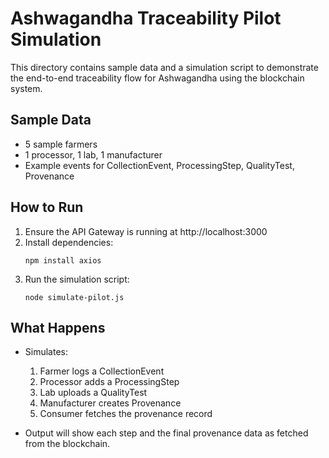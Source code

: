 # Ashwagandha Traceability Pilot Simulation

This directory contains sample data and a simulation script to demonstrate the end-to-end traceability flow for Ashwagandha using the blockchain system.

## Sample Data
- 5 sample farmers
- 1 processor, 1 lab, 1 manufacturer
- Example events for CollectionEvent, ProcessingStep, QualityTest, Provenance

## How to Run
1. Ensure the API Gateway is running at http://localhost:3000
2. Install dependencies:
   ```
   npm install axios
   ```
3. Run the simulation script:
   ```
   node simulate-pilot.js
   ```

## What Happens
- Simulates:
  1. Farmer logs a CollectionEvent
  2. Processor adds a ProcessingStep
  3. Lab uploads a QualityTest
  4. Manufacturer creates Provenance
  5. Consumer fetches the provenance record

- Output will show each step and the final provenance data as fetched from the blockchain.
